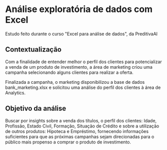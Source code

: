 # Análise exploratória de dados com Excel

Estudo feito durante o curso "Excel para análise de dados", da PreditivaAI

## Contextualização

Com a finalidade de entender melhor o perfil dos clientes para potencializar a venda de um produto de investimento, a área de marketing criou uma campanha selecionando alguns clientes para realizar a oferta.

Finalizada a campanha, o marketing disponibilizou a base de dados bank_marketing.xlsx e solicitou uma análise do perfil dos clientes à área de Analytics. 

## Objetivo da análise

Buscar por insights sobre a venda dos títulos, o perfil dos clientes: Idade, Profissão, Estado Civil, Formação, Situação de Crédito e sobre a utilização de outros produtos: Hipoteca e Empréstimo, fornecendo informações suficientes para que as próximas campanhas sejam direcionadas para o público mais propenso a comprar o produto de investimento.

